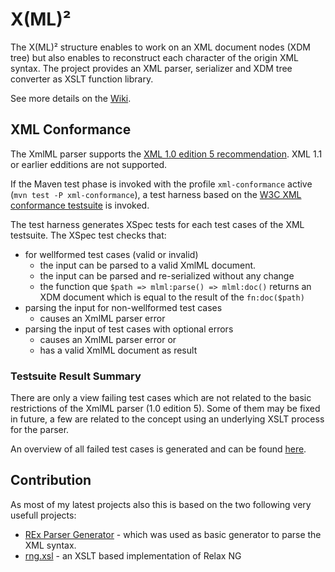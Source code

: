 # X(ML)²

The X(ML)² structure enables to work on an XML document nodes (XDM tree) but also enables to reconstruct each character of the origin XML syntax. The project provides an XML parser, serializer and XDM tree converter as XSLT function library.

See more details on the [Wiki](https://github.com/nkutsche/xmlml/wiki).

## XML Conformance

The XmlML parser supports the [XML 1.0 edition 5 recommendation](https://www.w3.org/TR/2008/REC-xml-20081126/). XML 1.1 or earlier edditions are not supported.

If the Maven test phase is invoked with the profile `xml-conformance` active (`mvn test -P xml-conformance`), a test harness based on the [W3C XML conformance testsuite](https://www.w3.org/XML/Test/) is invoked.

The test harness generates XSpec tests for each test cases of the XML testsuite. The XSpec test checks that:

* for wellformed test cases (valid or invalid)
    * the input can be parsed to a valid XmlML document. 
    * the input can be parsed and re-serialized without any change
    * the function que `$path => mlml:parse() => mlml:doc()` returns an XDM document which is equal to the result of the `fn:doc($path)`
* parsing the input for non-wellformed test cases   
    * causes an XmlML parser error
* parsing the input of test cases with optional errors 
    * causes an XmlML parser error or
    * has a valid XmlML document as result

### Testsuite Result Summary

There are only a view failing test cases which are not related to the basic restrictions of the XmlML parser (1.0 edition 5). Some of them may be fixed in future, a few are related to the concept using an underlying XSLT process for the parser. 

An overview of all failed test cases is generated and can be found [here](XMLConf-Testsuite-Exclusions.md).

## Contribution

As most of my latest projects also this is based on the two following very usefull projects:

* [REx Parser Generator](https://www.bottlecaps.de/rex/) - which was used as basic generator to parse the XML syntax.
* [rng.xsl](https://github.com/maxtoroq/rng.xsl) - an XSLT based implementation of Relax NG
